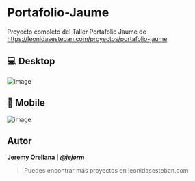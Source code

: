 # Portafolio-Jaume

Proyecto completo del Taller Portafolio Jaume de https://leonidasesteban.com/proyectos/portafolio-jaume

## 💻 Desktop

![image](https://user-images.githubusercontent.com/69411629/123713796-ca612900-d83a-11eb-88d5-0befc7604f57.png)

## 📱 Mobile

![image](https://user-images.githubusercontent.com/69411629/123713870-f41a5000-d83a-11eb-8226-f114edf2263e.png)

## Autor

**Jeremy Orellana | *@jejorm***

> Puedes encontrar más proyectos en
> leonidasesteban.com

